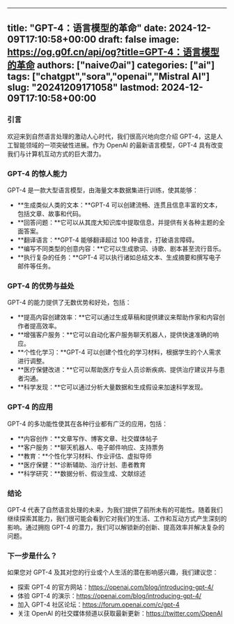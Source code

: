 
---
title: "GPT-4：语言模型的革命"
date: 2024-12-09T17:10:58+00:00
draft: false
image: https://og.g0f.cn/api/og?title=GPT-4：语言模型的革命
authors: ["naiveのai"]
categories: ["ai"]
tags: ["chatgpt","sora","openai","Mistral AI"]
slug: "20241209171058"
lastmod: 2024-12-09T17:10:58+00:00
---
### 引言

欢迎来到自然语言处理的激动人心时代，我们很高兴地向您介绍 GPT-4，这是人工智能领域的一项突破性进展。作为 OpenAI 的最新语言模型，GPT-4 具有改变我们与计算机互动方式的巨大潜力。

### GPT-4 的惊人能力

GPT-4 是一款大型语言模型，由海量文本数据集进行训练，使其能够：

* **生成类似人类的文本：**GPT-4 可以创建流畅、连贯且信息丰富的文本，包括文章、故事和代码。
* **回答问题：**它可以从其庞大知识库中提取信息，并提供有关各种主题的全面答案。
* **翻译语言：**GPT-4 能够翻译超过 100 种语言，打破语言障碍。
* **编写不同类型的创意内容：**它可以生成歌词、诗歌、剧本甚至流行音乐。
* **执行复杂的任务：**GPT-4 可以执行诸如总结文本、生成摘要和撰写电子邮件等任务。

### GPT-4 的优势与益处

GPT-4 的能力提供了无数优势和好处，包括：

* **提高内容创建效率：**它可以通过生成草稿和提供建议来帮助作家和内容创作者提高效率。
* **增强客户服务：**它可以自动化客户服务聊天机器人，提供快速准确的响应。
* **个性化学习：**GPT-4 可以创建个性化的学习材料，根据学生的个人需求进行调整。
* **医疗保健改进：**它可以帮助医疗专业人员诊断疾病、提供治疗建议并与患者沟通。
* **科学发现：**它可以通过分析大量数据和生成假设来加速科学发现。

### GPT-4 的应用

GPT-4 的多功能性使其在各种行业都有广泛的应用，包括：

* **内容创作：**文章写作、博客文章、社交媒体帖子
* **客户服务：**聊天机器人、电子邮件响应、支持票务
* **教育：**个性化学习材料、作业评估、虚拟导师
* **医疗保健：**诊断辅助、治疗计划、患者教育
* **科学研究：**数据分析、假设生成、文献综述

### 结论

GPT-4 代表了自然语言处理的未来，为我们提供了前所未有的可能性。随着我们继续探索其能力，我们很可能会看到它对我们的生活、工作和互动方式产生深刻的影响。通过拥抱 GPT-4 的潜力，我们可以解锁新的创新、提高效率并解决复杂的问题。

### 下一步是什么？

如果您对 GPT-4 及其对您的行业或个人生活的潜在影响感兴趣，我们建议您：

* 探索 GPT-4 的官方网站：https://openai.com/blog/introducing-gpt-4/
* 体验 GPT-4 的演示：https://openai.com/blog/introducing-gpt-4/
* 加入 GPT-4 社区论坛：https://forum.openai.com/c/gpt-4
* 关注 OpenAI 的社交媒体频道以获取最新更新：https://twitter.com/OpenAI
